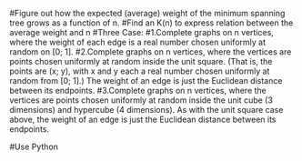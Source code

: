 #Figure out how the expected (average) weight of the minimum spanning tree grows as a function of n.
#Find an K(n) to express relation between the average weight and n 
#Three Case:
#1.Complete graphs on n vertices, where the weight of each edge is a real number chosen uniformly at random on [0; 1].
#2.Complete graphs on n vertices, where the vertices are points chosen uniformly at random inside the unit square. (That is, the points are (x; y), with x and y each a real number chosen uniformly at random from [0; 1].) The weight of an edge is just the Euclidean distance between its endpoints.
#3.Complete graphs on n vertices, where the vertices are points chosen uniformly at random inside the unit cube (3 dimensions) and hypercube (4 dimensions). As with the unit square case above, the weight of an edge is just the Euclidean distance between its endpoints. 

#Use Python
